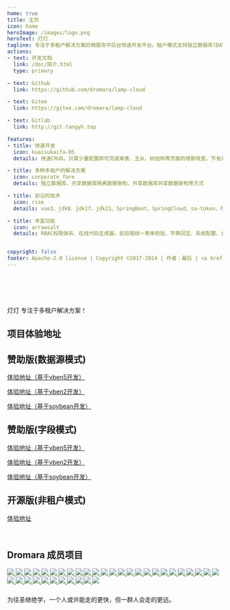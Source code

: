 ```yaml
---
home: true
title: 主页
icon: home
heroImage: /images/logo.png
heroText: 灯灯
tagline: 专注于多租户解决方案的微服务中后台快速开发平台。租户模式支持独立数据库(DATASOURCE模式)、共享数据架构(COLUMN模式) 和 非租户模式(NONE模式)✨
actions:
- text: 开发文档
  link: /doc/简介.html
  type: primary

- text: Github
  link: https://github.com/dromara/lamp-cloud

- text: Gitee
  link: https://gitee.com/dromara/lamp-cloud

- text: Gitlab
  link: http://git.tangyh.top

features:
- title: 快速开发
  icon: kuaisukaifa-05
  details: 快速CRUD，只需少量配置即可完成单表、主从、树结构等页面的增删改查，节省开发成本，缩短开发周期

- title: 多种多租户的解决方案
  icon: corporate_fare
  details: 独立数据库、共享数据库隔离数据架构、共享数据库共享数据架构等方式

- title: 前沿的技术
  icon: rise
  details: vue3、jdk8、jdk17、jdk21、SpringBoot、SpringCloud、sa-token、hutool等主流版本

- title: 丰富功能
  icon: arrawsalt
  details: RBAC权限体系、在线代码生成器、前后端统一表单校验、字典回显、系统配置、自动填充等功能一应俱全


copyright: false
footer: Apache-2.0 license | Copyright ©2017-2024 | 作者：最后 | <a href="http://www.beian.gov.cn/portal/registerSystemInfo?recordcode=52011502002216" target="_blank"><img src="/images/global/gongan.png"><span>贵公网安备 52011502002216号</span></a> | <a href="http://beian.miit.gov.cn/" target="_blank"><img src="/images/global/gongan.png"><span>黔ICP备2021004749号-1</span></a>
---
```

<div>
    <div style="padding-bottom: 60px;"></div>
    <div class="feature-z s-width">
        <p>
          灯灯 专注于多租户解决方案！
        </p>
    </div>
</div>

<!-- ------------ 开源案例 ------------- -->
<div>
    <div class="feature-z s-width">
        <h2 id="link" class="s-title">项目体验地址</h2>
        <div class="feature-box">
            <div class="feature">
                <h2 id="ds">赞助版(数据源模式)</h2>
                <p><a target="_blank" href="https://max-datasource.tangyh.top">体验地址（基于vben5开发）</a></p>
                <p><a target="_blank" href="https://datasource.tangyh.top">体验地址（基于vben2开发）</a></p>
                <p><a target="_blank" href="https://soy-datasource.tangyh.top">体验地址（基于soybean开发）</a></p>
            </div>
            <div class="feature">
                <h2 id="column">赞助版(字段模式)</h2>
                <p><a target="_blank" href="https://max-column.tangyh.top">体验地址（基于vben5开发）</a></p>
                <p><a target="_blank" href="https://column.tangyh.top">体验地址（基于vben2开发）</a></p>
                <p><a target="_blank" href="https://soy-column.tangyh.top">体验地址（基于soybean开发）</a></p>
            </div>
            <div class="feature">
                <h2 id="none">开源版(非租户模式)</h2>
                <p><a target="_blank" href="https://none.tangyh.top">体验地址</a></p>
            </div>
        </div>
    </div>
</div>


<!-- ------------ Dromara 成员项目 ------------- -->
<div>
  <div class="com-box-f s-width">
      <br>
      <h2 id="dromara" class="s-title">
          Dromara 成员项目
      </h2>
      <div class="com-box com-box-you">
          <a href="https://gitee.com/dromara/TLog" target="_blank">
              <img src="https://oss.dev33.cn/sa-token/link/tlog.png" msg="一个轻量级的分布式日志标记追踪神器，10分钟即可接入，自动对日志打标签完成微服务的链路追踪">
          </a>
          <a href="https://gitee.com/dromara/liteFlow" target="_blank">
              <img src="https://oss.dev33.cn/sa-token/link/liteflow.png" msg="轻量，快速，稳定，可编排的组件式流程引擎">
          </a>
          <a href="https://hutool.cn/" target="_blank">
              <img src="https://oss.dev33.cn/sa-token/link/hutool.jpg" msg="🍬小而全的Java工具类库，使Java拥有函数式语言般的优雅，让Java语言也可以“甜甜的”。">
          </a>
          <a href="https://sa-token.cc/" target="_blank">
              <img src="https://oss.dev33.cn/sa-token/link/sa-token.png" msg="一个轻量级 java 权限认证框架，让鉴权变得简单、优雅！">
          </a>
          <a href="https://gitee.com/dromara/hmily" target="_blank">
              <img src="https://oss.dev33.cn/sa-token/link/hmily.png" msg="高性能一站式分布式事务解决方案。">
          </a>
          <a href="https://gitee.com/dromara/Raincat" target="_blank">
              <img src="https://oss.dev33.cn/sa-token/link/raincat.png" msg="强一致性分布式事务解决方案。">
          </a>
          <a href="https://gitee.com/dromara/myth" target="_blank">
              <img src="https://oss.dev33.cn/sa-token/link/myth.png" msg="可靠消息分布式事务解决方案。">
          </a>
          <a href="https://cubic.jiagoujishu.com/" target="_blank">
              <img src="https://oss.dev33.cn/sa-token/link/cubic.png" msg="一站式问题定位平台，以agent的方式无侵入接入应用，完整集成arthas功能模块，致力于应用级监控，帮助开发人员快速定位问题">
          </a>
          <a href="https://maxkey.top/" target="_blank">
              <img src="https://oss.dev33.cn/sa-token/link/maxkey.png" msg="业界领先的身份管理和认证产品">
          </a>
          <a href="http://forest.dtflyx.com/" target="_blank">
              <img src="https://oss.dev33.cn/sa-token/link/forest-logo.png" msg="Forest能够帮助您使用更简单的方式编写Java的HTTP客户端" nf>
          </a>
          <a href="https://jpom.top/" target="_blank">
              <img src="https://oss.dev33.cn/sa-token/link/jpom.png" msg="一款简而轻的低侵入式在线构建、自动部署、日常运维、项目监控软件">
          </a>
          <a href="https://su.usthe.com/" target="_blank">
              <img src="https://oss.dev33.cn/sa-token/link/sureness.png" msg="面向 REST API 的高性能认证鉴权框架">
          </a>
          <a href="https://easy-es.cn/" target="_blank">
              <img src="https://oss.dev33.cn/sa-token/link/easy-es2.png" msg="🚀傻瓜级ElasticSearch搜索引擎ORM框架">
          </a>
          <a href="https://gitee.com/dromara/northstar" target="_blank">
              <img src="https://oss.dev33.cn/sa-token/link/northstar_logo.png" msg="Northstar盈富量化交易平台">
          </a>
          <a href="https://hertzbeat.com/" target="_blank">
              <img src="https://oss.dev33.cn/sa-token/link/hertzbeat-brand.svg" msg="易用友好的云监控系统">
          </a>
          <a href="https://dromara.gitee.io/fast-request/" target="_blank">
              <img src="https://oss.dev33.cn/sa-token/link/fast-request.gif" msg="Idea 版 Postman，为简化调试API而生">
          </a>
          <a href="https://www.jeesuite.com/" target="_blank">
              <img src="https://oss.dev33.cn/sa-token/link/mendmix.png" msg="开源分布式云原生架构一站式解决方案">
          </a>
          <a href="https://gitee.com/dromara/koalas-rpc" target="_blank">
              <img src="https://oss.dev33.cn/sa-token/link/koalas-rpc2.png" msg="企业生产级百亿日PV高可用可拓展的RPC框架。">
          </a>
          <a href="https://async.sizegang.cn/" target="_blank">
              <img src="https://oss.dev33.cn/sa-token/link/gobrs-async.png" msg="🔥 配置极简功能强大的异步任务动态编排框架">
          </a>
          <a href="https://dynamictp.cn/" target="_blank">
              <img src="https://oss.dev33.cn/sa-token/link/dynamic-tp.png" msg="🔥🔥🔥 基于配置中心的轻量级动态可监控线程池">
          </a>
          <a href="https://www.x-easypdf.cn" target="_blank">
              <img src="https://oss.dev33.cn/sa-token/link/x-easypdf.png" msg="一个用搭积木的方式构建pdf的框架（基于pdfbox）">
          </a>
          <a href="http://dromara.gitee.io/image-combiner" target="_blank">
              <img src="https://oss.dev33.cn/sa-token/link/image-combiner.png" msg="一个专门用于图片合成的工具，没有很复杂的功能，简单实用，却不失强大">
          </a>
          <a href="https://www.herodotus.cn/" target="_blank">
              <img src="https://oss.dev33.cn/sa-token/link/dante-cloud2.png" msg="Dante-Cloud 是一款企业级微服务架构和服务能力开发平台。">
          </a>
          <a href="http://www.mtruning.club" target="_blank">
              <img src="https://oss.dev33.cn/sa-token/link/go-view.png" msg="低代码数据可视化开发平台">
          </a>
          <a href="https://tangyh.top/" target="_blank">
              <img src="https://oss.dev33.cn/sa-token/link/lamp-cloud.png" msg="微服务中后台快速开发平台，支持租户(SaaS)模式、非租户模式">
          </a>
          <a href="https://www.redisfront.com/" target="_blank">
              <img src="https://oss.dev33.cn/sa-token/link/redis-front.png" msg="RedisFront 是一款开源免费的跨平台 Redis 桌面客户端工具, 支持单机模式, 集群模式, 哨兵模式以及 SSH 隧道连接, 可轻松管理Redis缓存数据.">
          </a>
          <a href="https://www.yuque.com/u34495/mivcfg" target="_blank">
              <img src="https://oss.dev33.cn/sa-token/link/electron-egg.png" msg="一个入门简单、跨平台、企业级桌面软件开发框架">
          </a>
          <a href="https://gitee.com/dromara/open-capacity-platform" target="_blank">
              <img src="https://oss.dev33.cn/sa-token/link/open-capacity-platform.jpg" msg="简称ocp是基于Spring Cloud的企业级微服务框架(用户权限管理，配置中心管理，应用管理，....)">
          </a>
          <a href="http://easy-trans.fhs-opensource.top/" target="_blank">
              <img src="https://oss.dev33.cn/sa-token/link/easy_trans.png" msg="Easy-Trans 一个注解搞定数据翻译,减少30%SQL代码量">
          </a>
          <a href="https://gitee.com/dromara/neutrino-proxy" target="_blank">
              <img src="https://oss.dev33.cn/sa-token/link/neutrino-proxy.svg" msg="一款基于 Netty 的、开源的内网穿透神器。">
          </a>
          <a href="https://chatgpt.cn.obiscr.com/" target="_blank">
              <img src="https://oss.dev33.cn/sa-token/link/chatgpt.png" msg="一个支持在 JetBrains 系列 IDE 上运行的 ChatGPT 的插件。">
          </a>
          <a href="https://gitee.com/dromara/zyplayer-doc" target="_blank">
              <img src="https://oss.dev33.cn/sa-token/link/zyplayer-doc.png" msg="zyplayer-doc是一款适合团队和个人使用的WIKI文档管理工具，同时还包含数据库文档、Api接口文档。">
          </a>
          <a href="https://gitee.com/dromara/payment-spring-boot" target="_blank">
              <img src="https://oss.dev33.cn/sa-token/link/payment-spring-boot.png" msg="最全最好用的微信支付V3 Spring Boot 组件。">
          </a>
          <a href="https://www.j2eefast.com/" target="_blank">
              <img src="https://oss.dev33.cn/sa-token/link/j2eefast.png" msg="J2eeFAST 是一个致力于中小企业 Java EE 企业级快速开发平台,我们永久开源!">
          </a>
          <a href="https://gitee.com/dromara/data-compare" target="_blank">
              <img src="https://oss.dev33.cn/sa-token/link/dataCompare.png" msg="数据库比对工具：hive 表数据比对，mysql、Doris 数据比对，实现自动化配置进行数据比对，避免频繁写sql 进行处理，低代码(Low-Code) 平台">
          </a>
          <a href="https://gitee.com/dromara/open-giteye-api" target="_blank">
              <img src="https://oss.dev33.cn/sa-token/link/open-giteye-api.svg" msg="giteye.net 是专为开源作者设计的数据图表服务工具类站点，提供了包括 Star 趋势图、贡献者列表、Gitee指数等数据图表服务。">
          </a>
      </div>
      <div style="height: 10px; clear: both;"></div>
      <p>
          为往圣继绝学，一个人或许能走的更快，但一群人会走的更远。
      </p>
  </div>
  <div style="height: 30px;"></div>
</div>
